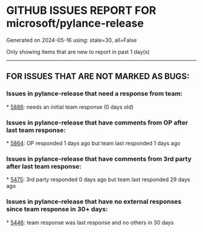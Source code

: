 
# GITHUB ISSUES REPORT FOR microsoft/pylance-release


Generated on 2024-05-16 using: stale=30, all=False


Only showing items that are new to report in past 1 day(s)


---

## FOR ISSUES THAT ARE NOT MARKED AS BUGS:


### Issues in pylance-release that need a response from team:


\* [5886](https://github.com/microsoft/pylance-release/issues/5886 "This popped up on vscode"): needs an initial team response (0 days old)

### Issues in pylance-release that have comments from OP after last team response:


\* [5864](https://github.com/microsoft/pylance-release/issues/5864 "Remote extension host terminates unexpectedly"): OP responded 1 days ago but team last responded 1 days ago

### Issues in pylance-release that have comments from 3rd party after last team response:


\* [5475](https://github.com/microsoft/pylance-release/issues/5475 "Extremely slow renaming folders"): 3rd party responded 0 days ago but team last responded 29 days ago

### Issues in pylance-release that have no external responses since team response in 30+ days:


\* [5446](https://github.com/microsoft/pylance-release/issues/5446 "Docstring rendering doesn't handle indentation"): team response was last response and no others in 30 days
